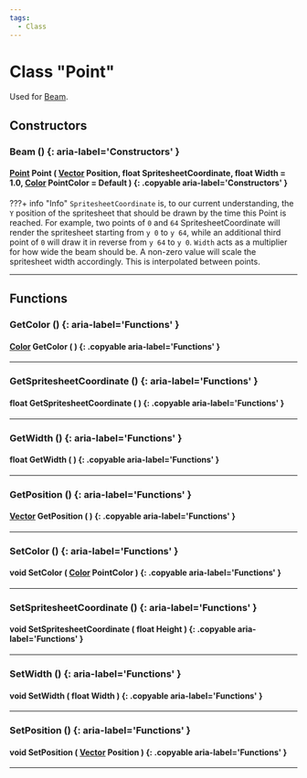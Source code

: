 ```yaml
---
tags:
  - Class
---
```

# Class "Point"

Used for [Beam](Beam.md).

## Constructors
### Beam () {: aria-label='Constructors' }
#### [Point](Point.md) Point ( [Vector](../Vector.md) Position, float SpritesheetCoordinate, float Width = 1.0, [Color](../Color.md) PointColor = Default ) {: .copyable aria-label='Constructors' }

???+ info "Info"
    `SpritesheetCoordinate` is, to our current understanding, the `Y` position of the spritesheet that should be drawn by the time this Point is reached. For example, two points of `0` and `64` SpritesheetCoordinate will render the spritesheet starting from `y 0` to `y 64`, while an additional third point of `0` will draw it in reverse from `y 64` to `y 0`.
	`Width` acts as a multiplier for how wide the beam should be. A non-zero value will scale the spritesheet width accordingly. This is interpolated between points.

___

## Functions

### GetColor () {: aria-label='Functions' }
#### [Color](..Color.md) GetColor ( ) {: .copyable aria-label='Functions' }   

___
### GetSpritesheetCoordinate  () {: aria-label='Functions' }
#### float GetSpritesheetCoordinate ( ) {: .copyable aria-label='Functions' }   

___
### GetWidth () {: aria-label='Functions' }
#### float GetWidth ( ) {: .copyable aria-label='Functions' }

___
### GetPosition () {: aria-label='Functions' }
#### [Vector](../Vector.md) GetPosition ( ) {: .copyable aria-label='Functions' }   

___
### SetColor () {: aria-label='Functions' }
#### void SetColor ( [Color](..Color.md) PointColor ) {: .copyable aria-label='Functions' }   

___
### SetSpritesheetCoordinate () {: aria-label='Functions' }
#### void SetSpritesheetCoordinate ( float Height ) {: .copyable aria-label='Functions' }   

___
### SetWidth () {: aria-label='Functions' }
#### void SetWidth ( float Width ) {: .copyable aria-label='Functions' }

___
### SetPosition () {: aria-label='Functions' }
#### void SetPosition ( [Vector](../Vector.md) Position ) {: .copyable aria-label='Functions' }   

___
